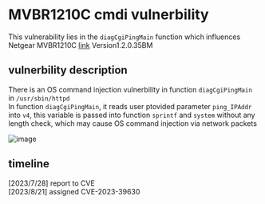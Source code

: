 # MVBR1210C cmdi vulnerbility

This vulnerability lies in the `diagCgiPingMain` function which influences  Netgear MVBR1210C [link](https://www.netgear.com/support/product/mvbr1210c#download) Version1.2.0.35BM

## vulnerbility description

There is an OS command injection vulnerbility in function `diagCgiPingMain` in `/usr/sbin/httpd` </br>
In function `diagCgiPingMain`, it reads user ptovided parameter `ping_IPAddr` into `v4`, this variable is passed into function `sprintf` and `system` without any length check, which may cause OS command injection via network packets

![image](https://github.com/Nicholas-wei/bug-discovery/assets/63231742/ddd3f267-5d78-4905-b653-c14fae858f59)


## timeline

[2023/7/28] report to CVE</br>
[2023/8/21] assigned CVE-2023-39630
